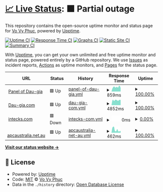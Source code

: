# [📈 Live Status](https://vvphuc.github.io/uptimestatus): <!--live status--> **🟧 Partial outage**

This repository contains the open-source uptime monitor and status page for [Vo Vy Phuc](https://vvphuc.github.io/uptimestatus), powered by [Upptime](https://github.com/upptime/upptime).

[![Uptime CI](https://github.com/vvphuc/uptimestatus/workflows/Uptime%20CI/badge.svg)](https://github.com/vvphuc/uptimestatus/actions?query=workflow%3A%22Uptime+CI%22)
[![Response Time CI](https://github.com/vvphuc/uptimestatus/workflows/Response%20Time%20CI/badge.svg)](https://github.com/vvphuc/uptimestatus/actions?query=workflow%3A%22Response+Time+CI%22)
[![Graphs CI](https://github.com/vvphuc/uptimestatus/workflows/Graphs%20CI/badge.svg)](https://github.com/vvphuc/uptimestatus/actions?query=workflow%3A%22Graphs+CI%22)
[![Static Site CI](https://github.com/vvphuc/uptimestatus/workflows/Static%20Site%20CI/badge.svg)](https://github.com/vvphuc/uptimestatus/actions?query=workflow%3A%22Static+Site+CI%22)
[![Summary CI](https://github.com/vvphuc/uptimestatus/workflows/Summary%20CI/badge.svg)](https://github.com/vvphuc/uptimestatus/actions?query=workflow%3A%22Summary+CI%22)

With [Upptime](https://upptime.js.org), you can get your own unlimited and free uptime monitor and status page, powered entirely by a GitHub repository. We use [Issues](https://github.com/vvphuc/uptimestatus/issues) as incident reports, [Actions](https://github.com/vvphuc/uptimestatus/actions) as uptime monitors, and [Pages](https://vvphuc.github.io/uptimestatus) for the status page.

<!--start: status pages-->
<!-- This summary is generated by Upptime (https://github.com/upptime/upptime) -->
<!-- Do not edit this manually, your changes will be overwritten -->
<!-- prettier-ignore -->
| URL | Status | History | Response Time | Uptime |
| --- | ------ | ------- | ------------- | ------ |
| <img alt="" src="https://favicons.githubusercontent.com/panel.phanmem.work" height="13"> [Panel of Dau-gia](https://panel.phanmem.work) | 🟩 Up | [panel-of-dau-gia.yml](https://github.com/vvphuc/uptimestatus/commits/HEAD/history/panel-of-dau-gia.yml) | <details><summary><img alt="Response time graph" src="./graphs/panel-of-dau-gia/response-time-week.png" height="20"> 859ms</summary><br><a href="https://vvphuc.github.io/uptimestatus/history/panel-of-dau-gia"><img alt="Response time 724" src="https://img.shields.io/endpoint?url=https%3A%2F%2Fraw.githubusercontent.com%2Fvvphuc%2Fuptimestatus%2FHEAD%2Fapi%2Fpanel-of-dau-gia%2Fresponse-time.json"></a><br><a href="https://vvphuc.github.io/uptimestatus/history/panel-of-dau-gia"><img alt="24-hour response time 724" src="https://img.shields.io/endpoint?url=https%3A%2F%2Fraw.githubusercontent.com%2Fvvphuc%2Fuptimestatus%2FHEAD%2Fapi%2Fpanel-of-dau-gia%2Fresponse-time-day.json"></a><br><a href="https://vvphuc.github.io/uptimestatus/history/panel-of-dau-gia"><img alt="7-day response time 859" src="https://img.shields.io/endpoint?url=https%3A%2F%2Fraw.githubusercontent.com%2Fvvphuc%2Fuptimestatus%2FHEAD%2Fapi%2Fpanel-of-dau-gia%2Fresponse-time-week.json"></a><br><a href="https://vvphuc.github.io/uptimestatus/history/panel-of-dau-gia"><img alt="30-day response time 738" src="https://img.shields.io/endpoint?url=https%3A%2F%2Fraw.githubusercontent.com%2Fvvphuc%2Fuptimestatus%2FHEAD%2Fapi%2Fpanel-of-dau-gia%2Fresponse-time-month.json"></a><br><a href="https://vvphuc.github.io/uptimestatus/history/panel-of-dau-gia"><img alt="1-year response time 724" src="https://img.shields.io/endpoint?url=https%3A%2F%2Fraw.githubusercontent.com%2Fvvphuc%2Fuptimestatus%2FHEAD%2Fapi%2Fpanel-of-dau-gia%2Fresponse-time-year.json"></a></details> | <details><summary><a href="https://vvphuc.github.io/uptimestatus/history/panel-of-dau-gia">100.00%</a></summary><a href="https://vvphuc.github.io/uptimestatus/history/panel-of-dau-gia"><img alt="All-time uptime 100.00%" src="https://img.shields.io/endpoint?url=https%3A%2F%2Fraw.githubusercontent.com%2Fvvphuc%2Fuptimestatus%2FHEAD%2Fapi%2Fpanel-of-dau-gia%2Fuptime.json"></a><br><a href="https://vvphuc.github.io/uptimestatus/history/panel-of-dau-gia"><img alt="24-hour uptime 100.00%" src="https://img.shields.io/endpoint?url=https%3A%2F%2Fraw.githubusercontent.com%2Fvvphuc%2Fuptimestatus%2FHEAD%2Fapi%2Fpanel-of-dau-gia%2Fuptime-day.json"></a><br><a href="https://vvphuc.github.io/uptimestatus/history/panel-of-dau-gia"><img alt="7-day uptime 100.00%" src="https://img.shields.io/endpoint?url=https%3A%2F%2Fraw.githubusercontent.com%2Fvvphuc%2Fuptimestatus%2FHEAD%2Fapi%2Fpanel-of-dau-gia%2Fuptime-week.json"></a><br><a href="https://vvphuc.github.io/uptimestatus/history/panel-of-dau-gia"><img alt="30-day uptime 100.00%" src="https://img.shields.io/endpoint?url=https%3A%2F%2Fraw.githubusercontent.com%2Fvvphuc%2Fuptimestatus%2FHEAD%2Fapi%2Fpanel-of-dau-gia%2Fuptime-month.json"></a><br><a href="https://vvphuc.github.io/uptimestatus/history/panel-of-dau-gia"><img alt="1-year uptime 100.00%" src="https://img.shields.io/endpoint?url=https%3A%2F%2Fraw.githubusercontent.com%2Fvvphuc%2Fuptimestatus%2FHEAD%2Fapi%2Fpanel-of-dau-gia%2Fuptime-year.json"></a></details>
| <img alt="" src="https://favicons.githubusercontent.com/dau-gia.com" height="13"> [Dau-gia.com](http://dau-gia.com) | 🟩 Up | [dau-gia-com.yml](https://github.com/vvphuc/uptimestatus/commits/HEAD/history/dau-gia-com.yml) | <details><summary><img alt="Response time graph" src="./graphs/dau-gia-com/response-time-week.png" height="20"> 4852ms</summary><br><a href="https://vvphuc.github.io/uptimestatus/history/dau-gia-com"><img alt="Response time 5043" src="https://img.shields.io/endpoint?url=https%3A%2F%2Fraw.githubusercontent.com%2Fvvphuc%2Fuptimestatus%2FHEAD%2Fapi%2Fdau-gia-com%2Fresponse-time.json"></a><br><a href="https://vvphuc.github.io/uptimestatus/history/dau-gia-com"><img alt="24-hour response time 5132" src="https://img.shields.io/endpoint?url=https%3A%2F%2Fraw.githubusercontent.com%2Fvvphuc%2Fuptimestatus%2FHEAD%2Fapi%2Fdau-gia-com%2Fresponse-time-day.json"></a><br><a href="https://vvphuc.github.io/uptimestatus/history/dau-gia-com"><img alt="7-day response time 4852" src="https://img.shields.io/endpoint?url=https%3A%2F%2Fraw.githubusercontent.com%2Fvvphuc%2Fuptimestatus%2FHEAD%2Fapi%2Fdau-gia-com%2Fresponse-time-week.json"></a><br><a href="https://vvphuc.github.io/uptimestatus/history/dau-gia-com"><img alt="30-day response time 4987" src="https://img.shields.io/endpoint?url=https%3A%2F%2Fraw.githubusercontent.com%2Fvvphuc%2Fuptimestatus%2FHEAD%2Fapi%2Fdau-gia-com%2Fresponse-time-month.json"></a><br><a href="https://vvphuc.github.io/uptimestatus/history/dau-gia-com"><img alt="1-year response time 5043" src="https://img.shields.io/endpoint?url=https%3A%2F%2Fraw.githubusercontent.com%2Fvvphuc%2Fuptimestatus%2FHEAD%2Fapi%2Fdau-gia-com%2Fresponse-time-year.json"></a></details> | <details><summary><a href="https://vvphuc.github.io/uptimestatus/history/dau-gia-com">100.00%</a></summary><a href="https://vvphuc.github.io/uptimestatus/history/dau-gia-com"><img alt="All-time uptime 100.00%" src="https://img.shields.io/endpoint?url=https%3A%2F%2Fraw.githubusercontent.com%2Fvvphuc%2Fuptimestatus%2FHEAD%2Fapi%2Fdau-gia-com%2Fuptime.json"></a><br><a href="https://vvphuc.github.io/uptimestatus/history/dau-gia-com"><img alt="24-hour uptime 100.00%" src="https://img.shields.io/endpoint?url=https%3A%2F%2Fraw.githubusercontent.com%2Fvvphuc%2Fuptimestatus%2FHEAD%2Fapi%2Fdau-gia-com%2Fuptime-day.json"></a><br><a href="https://vvphuc.github.io/uptimestatus/history/dau-gia-com"><img alt="7-day uptime 100.00%" src="https://img.shields.io/endpoint?url=https%3A%2F%2Fraw.githubusercontent.com%2Fvvphuc%2Fuptimestatus%2FHEAD%2Fapi%2Fdau-gia-com%2Fuptime-week.json"></a><br><a href="https://vvphuc.github.io/uptimestatus/history/dau-gia-com"><img alt="30-day uptime 100.00%" src="https://img.shields.io/endpoint?url=https%3A%2F%2Fraw.githubusercontent.com%2Fvvphuc%2Fuptimestatus%2FHEAD%2Fapi%2Fdau-gia-com%2Fuptime-month.json"></a><br><a href="https://vvphuc.github.io/uptimestatus/history/dau-gia-com"><img alt="1-year uptime 100.00%" src="https://img.shields.io/endpoint?url=https%3A%2F%2Fraw.githubusercontent.com%2Fvvphuc%2Fuptimestatus%2FHEAD%2Fapi%2Fdau-gia-com%2Fuptime-year.json"></a></details>
| <img alt="" src="https://favicons.githubusercontent.com/intecks.com" height="13"> [intecks.com](https://intecks.com) | 🟥 Down | [intecks-com.yml](https://github.com/vvphuc/uptimestatus/commits/HEAD/history/intecks-com.yml) | <details><summary><img alt="Response time graph" src="./graphs/intecks-com/response-time-week.png" height="20"> 0ms</summary><br><a href="https://vvphuc.github.io/uptimestatus/history/intecks-com"><img alt="Response time 0" src="https://img.shields.io/endpoint?url=https%3A%2F%2Fraw.githubusercontent.com%2Fvvphuc%2Fuptimestatus%2FHEAD%2Fapi%2Fintecks-com%2Fresponse-time.json"></a><br><a href="https://vvphuc.github.io/uptimestatus/history/intecks-com"><img alt="24-hour response time 0" src="https://img.shields.io/endpoint?url=https%3A%2F%2Fraw.githubusercontent.com%2Fvvphuc%2Fuptimestatus%2FHEAD%2Fapi%2Fintecks-com%2Fresponse-time-day.json"></a><br><a href="https://vvphuc.github.io/uptimestatus/history/intecks-com"><img alt="7-day response time 0" src="https://img.shields.io/endpoint?url=https%3A%2F%2Fraw.githubusercontent.com%2Fvvphuc%2Fuptimestatus%2FHEAD%2Fapi%2Fintecks-com%2Fresponse-time-week.json"></a><br><a href="https://vvphuc.github.io/uptimestatus/history/intecks-com"><img alt="30-day response time 0" src="https://img.shields.io/endpoint?url=https%3A%2F%2Fraw.githubusercontent.com%2Fvvphuc%2Fuptimestatus%2FHEAD%2Fapi%2Fintecks-com%2Fresponse-time-month.json"></a><br><a href="https://vvphuc.github.io/uptimestatus/history/intecks-com"><img alt="1-year response time 0" src="https://img.shields.io/endpoint?url=https%3A%2F%2Fraw.githubusercontent.com%2Fvvphuc%2Fuptimestatus%2FHEAD%2Fapi%2Fintecks-com%2Fresponse-time-year.json"></a></details> | <details><summary><a href="https://vvphuc.github.io/uptimestatus/history/intecks-com">0.00%</a></summary><a href="https://vvphuc.github.io/uptimestatus/history/intecks-com"><img alt="All-time uptime 0.00%" src="https://img.shields.io/endpoint?url=https%3A%2F%2Fraw.githubusercontent.com%2Fvvphuc%2Fuptimestatus%2FHEAD%2Fapi%2Fintecks-com%2Fuptime.json"></a><br><a href="https://vvphuc.github.io/uptimestatus/history/intecks-com"><img alt="24-hour uptime 0.00%" src="https://img.shields.io/endpoint?url=https%3A%2F%2Fraw.githubusercontent.com%2Fvvphuc%2Fuptimestatus%2FHEAD%2Fapi%2Fintecks-com%2Fuptime-day.json"></a><br><a href="https://vvphuc.github.io/uptimestatus/history/intecks-com"><img alt="7-day uptime 0.00%" src="https://img.shields.io/endpoint?url=https%3A%2F%2Fraw.githubusercontent.com%2Fvvphuc%2Fuptimestatus%2FHEAD%2Fapi%2Fintecks-com%2Fuptime-week.json"></a><br><a href="https://vvphuc.github.io/uptimestatus/history/intecks-com"><img alt="30-day uptime 0.00%" src="https://img.shields.io/endpoint?url=https%3A%2F%2Fraw.githubusercontent.com%2Fvvphuc%2Fuptimestatus%2FHEAD%2Fapi%2Fintecks-com%2Fuptime-month.json"></a><br><a href="https://vvphuc.github.io/uptimestatus/history/intecks-com"><img alt="1-year uptime 0.00%" src="https://img.shields.io/endpoint?url=https%3A%2F%2Fraw.githubusercontent.com%2Fvvphuc%2Fuptimestatus%2FHEAD%2Fapi%2Fintecks-com%2Fuptime-year.json"></a></details>
| <img alt="" src="https://favicons.githubusercontent.com/apcaustralia.net.au" height="13"> [apcaustralia.net.au](https://apcaustralia.net.au) | 🟩 Up | [apcaustralia-net-au.yml](https://github.com/vvphuc/uptimestatus/commits/HEAD/history/apcaustralia-net-au.yml) | <details><summary><img alt="Response time graph" src="./graphs/apcaustralia-net-au/response-time-week.png" height="20"> 462ms</summary><br><a href="https://vvphuc.github.io/uptimestatus/history/apcaustralia-net-au"><img alt="Response time 430" src="https://img.shields.io/endpoint?url=https%3A%2F%2Fraw.githubusercontent.com%2Fvvphuc%2Fuptimestatus%2FHEAD%2Fapi%2Fapcaustralia-net-au%2Fresponse-time.json"></a><br><a href="https://vvphuc.github.io/uptimestatus/history/apcaustralia-net-au"><img alt="24-hour response time 300" src="https://img.shields.io/endpoint?url=https%3A%2F%2Fraw.githubusercontent.com%2Fvvphuc%2Fuptimestatus%2FHEAD%2Fapi%2Fapcaustralia-net-au%2Fresponse-time-day.json"></a><br><a href="https://vvphuc.github.io/uptimestatus/history/apcaustralia-net-au"><img alt="7-day response time 462" src="https://img.shields.io/endpoint?url=https%3A%2F%2Fraw.githubusercontent.com%2Fvvphuc%2Fuptimestatus%2FHEAD%2Fapi%2Fapcaustralia-net-au%2Fresponse-time-week.json"></a><br><a href="https://vvphuc.github.io/uptimestatus/history/apcaustralia-net-au"><img alt="30-day response time 392" src="https://img.shields.io/endpoint?url=https%3A%2F%2Fraw.githubusercontent.com%2Fvvphuc%2Fuptimestatus%2FHEAD%2Fapi%2Fapcaustralia-net-au%2Fresponse-time-month.json"></a><br><a href="https://vvphuc.github.io/uptimestatus/history/apcaustralia-net-au"><img alt="1-year response time 430" src="https://img.shields.io/endpoint?url=https%3A%2F%2Fraw.githubusercontent.com%2Fvvphuc%2Fuptimestatus%2FHEAD%2Fapi%2Fapcaustralia-net-au%2Fresponse-time-year.json"></a></details> | <details><summary><a href="https://vvphuc.github.io/uptimestatus/history/apcaustralia-net-au">100.00%</a></summary><a href="https://vvphuc.github.io/uptimestatus/history/apcaustralia-net-au"><img alt="All-time uptime 97.72%" src="https://img.shields.io/endpoint?url=https%3A%2F%2Fraw.githubusercontent.com%2Fvvphuc%2Fuptimestatus%2FHEAD%2Fapi%2Fapcaustralia-net-au%2Fuptime.json"></a><br><a href="https://vvphuc.github.io/uptimestatus/history/apcaustralia-net-au"><img alt="24-hour uptime 100.00%" src="https://img.shields.io/endpoint?url=https%3A%2F%2Fraw.githubusercontent.com%2Fvvphuc%2Fuptimestatus%2FHEAD%2Fapi%2Fapcaustralia-net-au%2Fuptime-day.json"></a><br><a href="https://vvphuc.github.io/uptimestatus/history/apcaustralia-net-au"><img alt="7-day uptime 100.00%" src="https://img.shields.io/endpoint?url=https%3A%2F%2Fraw.githubusercontent.com%2Fvvphuc%2Fuptimestatus%2FHEAD%2Fapi%2Fapcaustralia-net-au%2Fuptime-week.json"></a><br><a href="https://vvphuc.github.io/uptimestatus/history/apcaustralia-net-au"><img alt="30-day uptime 96.51%" src="https://img.shields.io/endpoint?url=https%3A%2F%2Fraw.githubusercontent.com%2Fvvphuc%2Fuptimestatus%2FHEAD%2Fapi%2Fapcaustralia-net-au%2Fuptime-month.json"></a><br><a href="https://vvphuc.github.io/uptimestatus/history/apcaustralia-net-au"><img alt="1-year uptime 97.72%" src="https://img.shields.io/endpoint?url=https%3A%2F%2Fraw.githubusercontent.com%2Fvvphuc%2Fuptimestatus%2FHEAD%2Fapi%2Fapcaustralia-net-au%2Fuptime-year.json"></a></details>

<!--end: status pages-->

[**Visit our status website →**](https://vvphuc.github.io/uptimestatus)

## 📄 License

- Powered by: [Upptime](https://github.com/upptime/upptime)
- Code: [MIT](./LICENSE) © [Vo Vy Phuc](https://vvphuc.github.io/uptimestatus)
- Data in the `./history` directory: [Open Database License](https://opendatacommons.org/licenses/odbl/1-0/)
